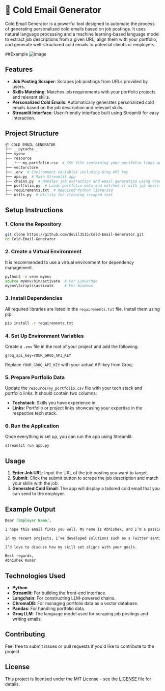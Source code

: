 
# 📧 Cold Email Generator

Cold Email Generator is a powerful tool designed to automate the process of generating personalized cold emails based on job postings. It uses natural language processing and a machine learning-based language model to extract job descriptions from a given URL, align them with your portfolio, and generate well-structured cold emails to potential clients or employers.

##Example
![image](https://github.com/user-attachments/assets/3834e129-7d2a-4b0f-afa8-b55edafd12e5)


## Features
- **Job Posting Scraper**: Scrapes job postings from URLs provided by users.
- **Skills Matching**: Matches job requirements with your portfolio projects and relevant skills.
- **Personalized Cold Emails**: Automatically generates personalized cold emails based on the job description and relevant skills.
- **Streamlit Interface**: User-friendly interface built using Streamlit for easy interaction.

## Project Structure
```bash
📦 COLD EMAIL GENERATOR
├── __pycache__
├── myenv
├── resource
│   └── my_portfolio.csv  # CSV file containing your portfolio links and tech stack
├── vectorstore
├── .env  # Environment variables including Groq API key
├── app.py  # Main Streamlit app
├── chains.py  # Handles job extraction and email generation using Groq LLM
├── portfolio.py  # Loads portfolio data and matches it with job descriptions
├── requirements.txt  # Required Python libraries
└── utils.py  # Utility for cleaning scraped text
```

## Setup Instructions

### 1. Clone the Repository
```bash
git clone https://github.com/devil3515/Cold-Email-Generator.git
cd Cold-Email-Generator
```

### 2. Create a Virtual Environment
It is recommended to use a virtual environment for dependency management.

```bash
python3 -m venv myenv
source myenv/bin/activate  # For Linux/Mac
myenv\Scripts\activate     # For Windows
```

### 3. Install Dependencies
All required libraries are listed in the `requirements.txt` file. Install them using pip:

```bash
pip install -r requirements.txt
```

### 4. Set Up Environment Variables
Create a `.env` file in the root of your project and add the following:

```
groq_api_key=YOUR_GROQ_API_KEY
```

Replace `YOUR_GROQ_API_KEY` with your actual API key from Groq.

### 5. Prepare Portfolio Data
Update the `resource/my_portfolio.csv` file with your tech stack and portfolio links. It should contain two columns:
- **Techstack**: Skills you have experience in.
- **Links**: Portfolio or project links showcasing your expertise in the respective tech stack.

### 6. Run the Application
Once everything is set up, you can run the app using Streamlit:

```bash
streamlit run app.py
```

## Usage
1. **Enter Job URL**: Input the URL of the job posting you want to target.
2. **Submit**: Click the submit button to scrape the job description and match your skills with the job.
3. **Generated Cold Email**: The app will display a tailored cold email that you can send to the employer.

## Example Output

```markdown
Dear [Employer Name],

I hope this email finds you well. My name is Abhishek, and I’m a passionate machine learning enthusiast. I came across your job posting for a [Job Role] and was excited to see that the position involves [Skill 1], [Skill 2], and [Skill 3].

In my recent projects, I’ve developed solutions such as a Twitter sentiment analysis model and a house price prediction system using neural networks. I believe my experience and passion for predictive modeling and data analysis would allow me to contribute significantly to [Company Name] in tackling [Company's Needs].

I’d love to discuss how my skill set aligns with your goals.

Best regards,  
Abhishek Kumar
```

## Technologies Used
- **Python**
- **Streamlit**: For building the front-end interface.
- **Langchain**: For constructing LLM-powered chains.
- **ChromaDB**: For managing portfolio data as a vector database.
- **Pandas**: For handling portfolio data.
- **Groq LLM**: The language model used for scraping job postings and writing emails.

## Contributing
Feel free to submit issues or pull requests if you'd like to contribute to the project.

## License
This project is licensed under the MIT License - see the [LICENSE](LICENSE) file for details.
